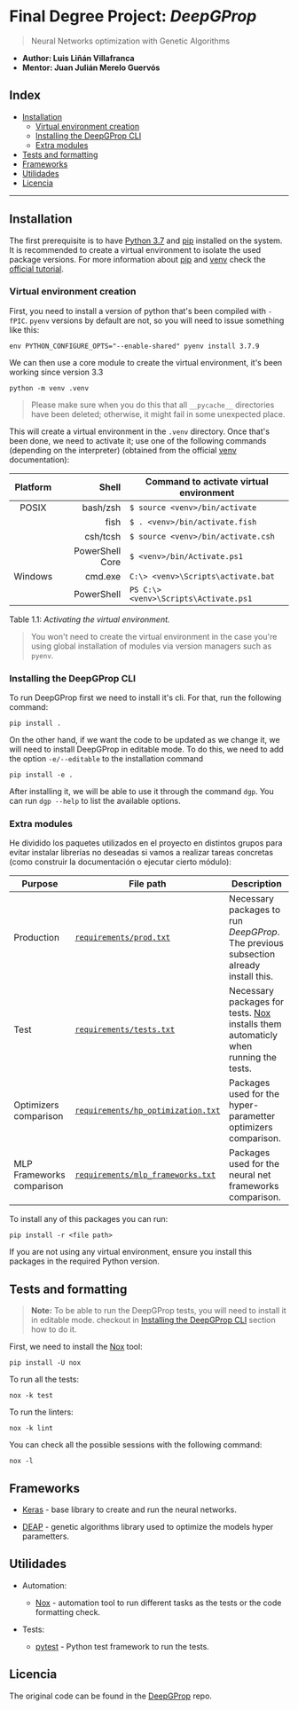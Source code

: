 # Final Degree Project: *DeepGProp*

> Neural Networks optimization with Genetic Algorithms

- **Author: Luis Liñán Villafranca**
- **Mentor: Juan Julián Merelo Guervós**

## Index

- [Installation](#installation)
  - [Virtual environment creation](#virtual-environment-creation)
  - [Installing the DeepGProp CLI](#installing-the-deepgprop-cli)
  - [Extra modules](#extra-modules)
- [Tests and formatting](#tests-and-formatting)
- [Frameworks](#frameworks)
- [Utilidades](#utilidades)
- [Licencia](#licencia)

---

## Installation

The first prerequisite is to have [Python 3.7][python-downloads-url] and [pip]
installed on the system. It is recommended to create a virtual environment to
isolate the used package versions. For more information about [pip] and [venv]
check the [official tutorial][python-venv-pip-guide-url].

### Virtual environment creation

First, you need to install a version of python that's been compiled
with `-fPIC`. `pyenv` versions by default are not, so you will need to
issue something like this:

```shell
env PYTHON_CONFIGURE_OPTS="--enable-shared" pyenv install 3.7.9
```

We can then use a core module to create the virtual environment, it's been
working since version 3.3

```shell
python -m venv .venv
```

> Please make sure when you do this that all `__pycache__` directories
have been deleted; otherwise, it might fail in some unexpected place.

This will create a virtual environment in the `.venv` directory. Once
that's been done, we need to activate it; use one of the following
commands (depending on the interpreter) (obtained from the official
[venv] documentation):

| Platform |      Shell      | Command to activate virtual environment |
| :------: | --------------: | --------------------------------------- |
|  POSIX   |        bash/zsh | `$ source <venv>/bin/activate`          |
|          |            fish | `$ . <venv>/bin/activate.fish`          |
|          |        csh/tcsh | `$ source <venv>/bin/activate.csh`      |
|          | PowerShell Core | `$ <venv>/bin/Activate.ps1`             |
| Windows  |         cmd.exe | `C:\> <venv>\Scripts\activate.bat`      |
|          |      PowerShell | `PS C:\> <venv>\Scripts\Activate.ps1`   |

Table 1.1: *Activating the virtual environment.*

> You won't need to create the virtual environment in the case you're
> using global installation of modules via version managers such as
> `pyenv`.

### Installing the DeepGProp CLI

To run DeepGProp first we need to install it's cli. For that, run the following
command:

```shell
pip install .
```

On the other hand, if we want the code to be updated as we change it, we will need to install
DeepGProp in editable mode. To do this, we need to add the option
`-e/--editable` to the installation command

```shell
pip install -e .
```

After installing it, we will be able to use it through the command `dgp`. You
can run `dgp --help` to list the available options.

### Extra modules

He dividido los paquetes utilizados en el proyecto en distintos grupos para
evitar instalar librerías no deseadas si vamos a realizar tareas concretas
(como construir la documentación o ejecutar cierto módulo):

|          Purpose          |              File path               |                                      Description                                      |
| ------------------------- | ------------------------------------ | ------------------------------------------------------------------------------------- |
| Production                | [`requirements/prod.txt`]            | Necessary packages to run *DeepGProp*. The previous subsection already install this.  |
| Test                      | [`requirements/tests.txt`]           | Necessary packages for tests. [Nox] installs them automaticly when running the tests. |
| Optimizers comparison     | [`requirements/hp_optimization.txt`] | Packages used for the hyper-parametter optimizers comparison.                         |
| MLP Frameworks comparison | [`requirements/mlp_frameworks.txt`]  | Packages used for the neural net frameworks comparison.                               |

To install any of this packages you can run:

```shell
pip install -r <file path>
```

If you are not using any virtual environment, ensure you install this packages
in the required Python version.

## Tests and formatting

> **Note:** To be able to run the DeepGProp tests, you will need to install it
> in editable mode. checkout in
> [Installing the DeepGProp CLI](#installing-the-deepgprop-cli) section how to
> do it.
> 
First, we need to install the [Nox] tool:

```shell
pip install -U nox
```

To run all the tests:

```shell
nox -k test
```

To run the linters:

```shell
nox -k lint
```

You can check all the possible sessions with the following command:

```shell
nox -l
```

## Frameworks

- [Keras] - base library to create and run the neural networks.

- [DEAP] - genetic algorithms library used to optimize the models hyper
  parametters.

## Utilidades

- Automation:

  - [Nox] - automation tool to run different tasks as the tests or the code
    formatting check.

- Tests:

  - [pytest] - Python test framework to run the tests.

## Licencia

The original code can be found in the [DeepGProp] repo.

<!-- Archivos -->
[`requirements/prod.txt`]: ./requirements/prod.txt
[`requirements.txt`]: ./requirements.txt
[`requirements/tests.txt`]: ./requirements/tests.txt
[`requirements/hp_optimization.txt`]: ./requirements/hp_optimization.txt
[`requirements/mlp_frameworks.txt`]: ./requirements/mlp_frameworks.txt

<!-- Misceláneo -->
[python-downloads-url]: https://www.python.org/downloads/
[pip]: https://pypi.org/project/pip/
[venv]: https://docs.python.org/3/library/venv.html
[python-venv-pip-guide-url]: https://packaging.python.org/guides/installing-using-pip-and-virtual-environments/

<!-- Frameworks y utilidades -->
[Keras]: https://keras.io/
[DEAP]: https://deap.readthedocs.io/en/master/
[Nox]: https://nox.thea.codes/en/stable/
[pytest]: https://docs.pytest.org/en/latest/


<!-- Insignias -->
[DeepGProp]: https://github.com/lulivi/deep-g-prop
